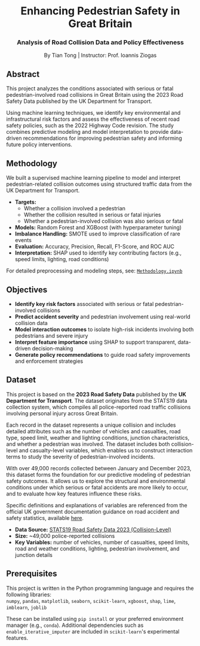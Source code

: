 <!-- TITLE & AUTHORS -->
<h1 align="center">Enhancing Pedestrian Safety in Great Britain</h1>
<h3 align="center">Analysis of Road Collision Data and Policy Effectiveness</h3>

<p align="center">
By Tian Tong | Instructor: Prof. Ioannis Ziogas  
</p>

<!-- ABSTRACT -->
<h2 id="abstract">Abstract</h2>

<p>
This project analyzes the conditions associated with serious or fatal pedestrian-involved road collisions in Great Britain using the 2023 Road Safety Data published by the UK Department for Transport.
</p>

<p>
Using machine learning techniques, we identify key environmental and infrastructural risk factors and assess the effectiveness of recent road safety policies, such as the 2022 Highway Code revision. The study combines predictive modeling and model interpretation to provide data-driven recommendations for improving pedestrian safety and informing future policy interventions.
</p>

<!-- METHODOLOGY -->
<h2 id="methodology-summary">Methodology</h2>

<p>
We built a supervised machine learning pipeline to model and interpret pedestrian-related collision outcomes using structured traffic data from the UK Department for Transport.
</p>

<ul>
  <li><strong>Targets:</strong>     <ul>
      <li>Whether a collision involved a pedestrian</li>
      <li>Whether the collision resulted in serious or fatal injuries</li>
      <li>Whether a pedestrian-involved collision was also serious or fatal</li>
    </ul>
  <li><strong>Models:</strong> Random Forest and XGBoost (with hyperparameter tuning)</li>
  <li><strong>Imbalance Handling:</strong> SMOTE used to improve classification of rare events</li>
  <li><strong>Evaluation:</strong> Accuracy, Precision, Recall, F1-Score, and ROC AUC</li>
  <li><strong>Interpretation:</strong> SHAP used to identify key contributing factors (e.g., speed limits, lighting, road conditions)</li>
</ul>

<p>
For detailed preprocessing and modeling steps, see: <a href="notebooks/Methodology.ipynb"><code>Methodology.ipynb</code></a>
</p>


<!-- OBJECTIVES -->
<h2 id="objectives">Objectives</h2>

<ul>
  <li><strong>Identify key risk factors</strong> associated with serious or fatal pedestrian-involved collisions</li>
  <li><strong>Predict accident severity</strong> and pedestrian involvement using real-world collision data</li>
  <li><strong>Model interaction outcomes</strong> to isolate high-risk incidents involving both pedestrians and severe injury</li>
  <li><strong>Interpret feature importance</strong> using SHAP to support transparent, data-driven decision-making</li>
  <li><strong>Generate policy recommendations</strong> to guide road safety improvements and enforcement strategies</li>
</ul>


<!-- DATASET -->
<h2 id="dataset">Dataset</h2>

<p>
This project is based on the <strong>2023 Road Safety Data</strong> published by the <strong>UK Department for Transport</strong>. The dataset originates from the STATS19 data collection system, which compiles all police-reported road traffic collisions involving personal injury across Great Britain.
</p>

<p>
Each record in the dataset represents a unique collision and includes detailed attributes such as the number of vehicles and casualties, road type, speed limit, weather and lighting conditions, junction characteristics, and whether a pedestrian was involved. The dataset includes both collision-level and casualty-level variables, which enables us to construct interaction terms to study the severity of pedestrian-involved incidents.

</p>

<p>
With over 49,000 records collected between January and December 2023, this dataset forms the foundation for our predictive modeling of pedestrian safety outcomes. It allows us to explore the structural and environmental conditions under which serious or fatal accidents are more likely to occur, and to evaluate how key features influence these risks.

  Specific definitions and explanations of variables are referenced from the official UK government documentation guidance on road accident and safety statistics, available <a href="https://www.gov.uk/guidance/road-accident-and-safety-statistics-guidance#quality-and-methodology">here</a>.

</p>

<ul>
  <li><strong>Data Source:</strong> <a href="https://www.data.gov.uk/dataset/cb7ae6f0-4be6-4935-9277-47e5ce24a11f/road-safety-data">STATS19 Road Safety Data 2023 (Collision-Level)</a></li>
  <li><strong>Size:</strong> ~49,000 police-reported collisions</li>
  <li><strong>Key Variables:</strong> number of vehicles, number of casualties, speed limits, road and weather conditions, lighting, pedestrian involvement, and junction details</li>
</ul>



<!-- PREREQUISITES -->
<h2 id="prerequisites">Prerequisites</h2>

<p>
This project is written in the Python programming language and requires the following libraries:<br>
<code>numpy</code>, <code>pandas</code>, <code>matplotlib</code>, <code>seaborn</code>, <code>scikit-learn</code>, <code>xgboost</code>, <code>shap</code>, <code>lime</code>, <code>imblearn</code>, <code>joblib</code>
</p>

<p>
These can be installed using <code>pip install</code> or your preferred environment manager (e.g., <code>conda</code>).
Additional dependencies such as <code>enable_iterative_imputer</code> are included in <code>scikit-learn</code>'s experimental features.
</p>

